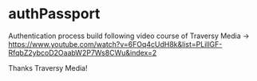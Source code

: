# authPassport
Authentication process build following video course of Traversy Media -> https://www.youtube.com/watch?v=6FOq4cUdH8k&list=PLillGF-RfqbZ2ybcoD2OaabW2P7Ws8CWu&index=2

Thanks Traversy Media! 

